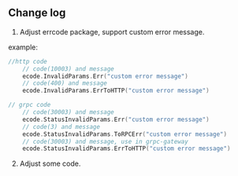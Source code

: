 ## Change log

1. Adjust errcode package, support custom error message.

example:

```go
//http code
    // code(10003) and message
    ecode.InvalidParams.Err("custom error message")
    // code(400) and message
    ecode.InvalidParams.ErrToHTTP("custom error message")

// grpc code
    // code(30003) and message
    ecode.StatusInvalidParams.Err("custom error message")
    // code(3) and message
    ecode.StatusInvalidParams.ToRPCErr("custom error message")
    // code(30003) and message, use in grpc-gateway
    ecode.StatusInvalidParams.ErrToHTTP("custom error message")
```

2. Adjust some code.
